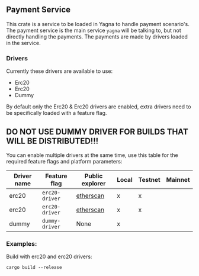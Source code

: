 ## Payment Service

This crate is a service to be loaded in Yagna to handle payment scenario's.
The payment service is the main service `yagna` will be talking to, but not directly handling the payments.
The payments are made by drivers loaded in the service.

### Drivers

Currently these drivers are available to use:
- Erc20
- Erc20
- Dummy

By default only the Erc20 & Erc20 drivers are enabled, extra drivers need to be specifically loaded with a feature flag.

## DO NOT USE DUMMY DRIVER FOR BUILDS THAT WILL BE DISTRIBUTED!!!

You can enable multiple drivers at the same time, use this table for the required feature flags and platform parameters:

| Driver name | Feature flag   | Public explorer                                                                            | Local | Testnet | Mainnet |
| ----------- | -------------- | ------------------------------------------------------------------------------------------ | ----- | ------- | ------- |
| erc20       | `erc20-driver` | [etherscan](https://rinkeby.etherscan.io/token/0xd94e3dc39d4cad1dad634e7eb585a57a19dc7efe) | x     | x       |         |
| erc20       | `erc20-driver` | [etherscan](https://rinkeby.etherscan.io/token/0xd94e3dc39d4cad1dad634e7eb585a57a19dc7efe) | x     | x       |         |
| dummy       | `dummy-driver` | None                                                                                       | x     |         |         |

### Examples:

Build with erc20 and erc20 drivers:
```
cargo build --release
```
